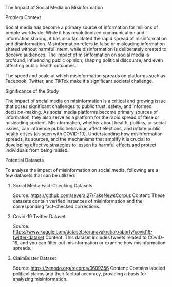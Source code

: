 The Impact of Social Media on Misinformation

Problem Context

Social media has become a primary source of information for millions of people worldwide. While it has revolutionized communication and information sharing, it has also facilitated the rapid spread of misinformation and disinformation. Misinformation refers to false or misleading information shared without harmful intent, while disinformation is deliberately created to deceive audiences. The impact of misinformation on social media is profound, influencing public opinion, shaping political discourse, and even affecting public health outcomes.

 The speed and scale at which misinformation spreads on platforms such as Facebook, Twitter, and TikTok make it a significant societal challenge.
 

Significance of the Study

The impact of social media on misinformation is a critical and growing issue that poses significant challenges to public trust, safety, and informed decision-making. As social media platforms become primary sources of information, they also serve as a platform for the rapid spread of false or misleading content. Misinformation, whether about health, politics, or social issues, can influence public behaviour, affect elections, and inflate public health crises (as seen with COVID-19). Understanding how misinformation spreads, its sources, and the mechanisms that amplify it is crucial to developing effective strategies to lessen its harmful effects and protect individuals from being misled.




 Potential Datasets

To analyze the impact of misinformation on social media, following are a few datasets that can be utilized:

1. Social Media Fact-Checking Datasets
   
   Source: https://github.com/several27/FakeNewsCorpus
   Content: These datasets contain verified instances of misinformation and the corresponding fact-checked corrections. 


2. Covid-19 Twitter Dataset

   Source: https://www.kaggle.com/datasets/arunavakrchakraborty/covid19-twitter-dataset
   Content: This dataset includes tweets related to COVID-19, and you can filter out misinformation or examine how misinformation spreads.

3. ClaimBuster Dataset

   Source: https://zenodo.org/records/3609356
   Content: Contains labeled political claims and their factual accuracy, providing a basis for analyzing misinformation.
